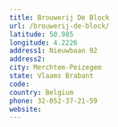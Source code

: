 ```yaml
---
title: Brouwerij De Block
url: /brouwerij-de-block/
latitude: 50.985
longitude: 4.2226
address1: Nieuwbaan 92
address2: 
city: Merchtem-Peizegem
state: Vlaams Brabant
code: 
country: Belgium
phone: 32-052-37-21-59
website: 
---
```


